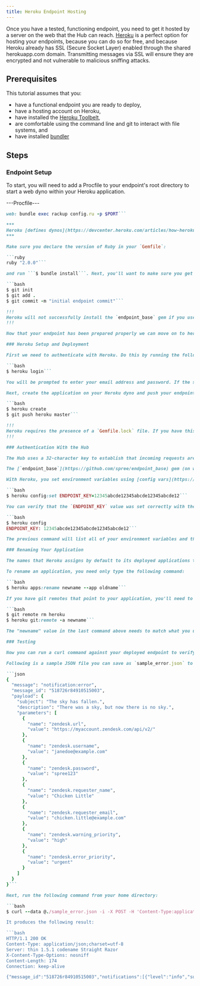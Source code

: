 ```yaml
---
title: Heroku Endpoint Hosting
---
```


Once you have a tested, functioning endpoint, you need to get it hosted by a server on the web that the Hub can reach. [Heroku](https://www.heroku.com/) is a perfect option for hosting your endpoints, because you can do so for free, and because Heroku already has SSL (Secure Socket Layer) enabled through the shared herokuapp.com domain. Transmitting messages via SSL will ensure they are encrypted and not vulnerable to malicious sniffing attacks.

## Prerequisites

This tutorial assumes that you:

* have a functional endpoint you are ready to deploy,
* have a hosting account on Heroku,
* have installed the [Heroku Toolbelt](https://toolbelt.heroku.com/),
* are comfortable using the command line and git to interact with file systems, and
* have installed [bundler](http://bundler.io/)

## Steps

### Endpoint Setup

To start, you will need to add a Procfile to your endpoint's root directory to start a web dyno within your Heroku application.

---Procfile---
```ruby
web: bundle exec rackup config.ru -p $PORT```

***
Heroku [defines dynos](https://devcenter.heroku.com/articles/how-heroku-works#running-applications-on-dynos) as "isolated, virtualized Unix containers, that provide the environment required to run an application."
***

Make sure you declare the version of Ruby in your `Gemfile`:

```ruby
ruby "2.0.0"```

and run ```$ bundle install```. Next, you'll want to make sure you get your new endpoint stored in git:

```bash
$ git init
$ git add .
$ git commit -m "initial endpoint commit"```

!!!
Heroku will not successfully install the `endpoint_base` gem if you use the `git@github.com:spree/endpoint_base.git` path - it will give you a "Host key verification failed" error. Instead, change the `git` path to `https://github.com/spree/endpoint_base.git`.
!!!

Now that your endpoint has been prepared properly we can move on to heroku setup and deployment.

### Heroku Setup and Deployment

First we need to authenticate with Heroku. Do this by running the following command:

```bash
$ heroku login```

You will be prompted to enter your email address and password. If the system doesn't detect an SSH public key, it will ask if you want to create one. Answering `Y` (yes) generates and uploads the key to the server. This key is required to push your endpoint code to the server.

Next, create the application on your Heroku dyno and push your endpoint code to it by running the follwing two commands:

```bash
$ heroku create
$ git push heroku master```

!!!
Heroku requires the presence of a `Gemfile.lock` file. If you have this file listed in your endpoint's `.gitignore` file, you'll need to delete that line and commit the change (and the .lock file) before you push.
!!!

### Authentication With the Hub

The Hub uses a 32-character key to establish that incoming requests are legitimately coming from your endpoint. This key must be made entirely of numbers and lower-case letters. You set this key as an environment variable - `ENDPOINT_KEY` - on your Heroku server, then use the same key in the "Token" field when you register your endpoint with the Hub.

The [`endpoint_base`](https://github.com/spree/endpoint_base) gem (on which your endpoint should be based) will verify when a request is received that the two keys match. If they don't, a 401 (unauthorized) error is returned. This prevents spoofing requests that the Hub may receive from malicious sources.

With Heroku, you set environment variables using [config vars](https://devcenter.heroku.com/articles/config-vars).

```bash
$ heroku config:set ENDPOINT_KEY=12345abcde12345abcde12345abcde12```

You can verify that the `ENDPOINT_KEY` value was set correctly with the following command:

```bash
$ heroku config
ENDPOINT_KEY: 12345abcde12345abcde12345abcde12```

The previous command will list all of your environment variables and their values. Luckily, Heroku config vars are persistent across restarts and deploys, so you should not need to reset them once they are set.

### Renaming Your Application

The names that Heroku assigns by default to its deployed applications tend to be more poetic than you might prefer. If you are deploying a forked copy of the [Mandrill endpoint](https://github.com/spree/mandrill_endpoint), for example, you might prefer to have the application named "jane-doe-mandrill" rather than "bursting-sunset-3030".

To rename an application, you need only type the following command:

```bash
$ heroku apps:rename newname --app oldname```

If you have git remotes that point to your application, you'll need to update them as well.

```bash
$ git remote rm heroku
$ heroku git:remote -a newname```

The "newname" value in the last command above needs to match what you used in the `rename` command above. It must start with a letter and can only contain lowercase letters, numbers, and dashes.

### Testing

Now you can run a curl command against your deployed endpoint to verify that it is working correctly. For example, I deployed the [Zendesk endpoint](https://github.com/spree/zendesk_endpoint), which creates help desk tickets in your Zendesk account when it receives a `notification:error` or `notification:warning` message. I renamed my Heroku app to "zendesk-endpoint-copy".

Following is a sample JSON file you can save as `sample_error.json` to your home directory.

```json
{
  "message": "notification:error",
  "message_id": "518726r84910515003",
  "payload": {
    "subject": "The sky has fallen.",
    "description": "There was a sky, but now there is no sky.",
    "parameters": [
      {
        "name": "zendesk.url",
        "value": "https://myaccount.zendesk.com/api/v2/"
      },
      {
        "name": "zendesk.username",
        "value": "janedoe@example.com"
      },
      {
        "name": "zendesk.password",
        "value": "spree123"
      },
      {
        "name": "zendesk.requester_name",
        "value": "Chicken Little"
      },
      {
        "name": "zendesk.requester_email",
        "value": "chicken.little@example.com"
      },
      {
        "name": "zendesk.warning_priority",
        "value": "high"
      },
      {
        "name": "zendesk.error_priority",
        "value": "urgent"
      }
    ]
  }
}```

Next, run the following command from your home directory:

```bash
$ curl --data @./sample_error.json -i -X POST -H 'Content-Type:application/json' -H 'X_AUGURY_TOKEN:12345abcde12345abcde12345abcde12' https://zendesk-endpoint-copy.herokuapp.com/import```

It produces the following result:

```bash
HTTP/1.1 200 OK
Content-Type: application/json;charset=utf-8
Server: thin 1.5.1 codename Straight Razor
X-Content-Type-Options: nosniff
Content-Length: 174
Connection: keep-alive

{"message_id":"518726r84910515003","notifications":[{"level":"info","subject":"Help ticket created","description":"New Zendesk ticket number 62 created, priority: urgent."}]}```
